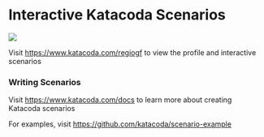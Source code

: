 # Interactive Katacoda Scenarios

[![](http://shields.katacoda.com/katacoda/regiogf/count.svg)](https://www.katacoda.com/regiogf "Get your profile on Katacoda.com")

Visit https://www.katacoda.com/regiogf to view the profile and interactive scenarios

### Writing Scenarios
Visit https://www.katacoda.com/docs to learn more about creating Katacoda scenarios

For examples, visit https://github.com/katacoda/scenario-example
